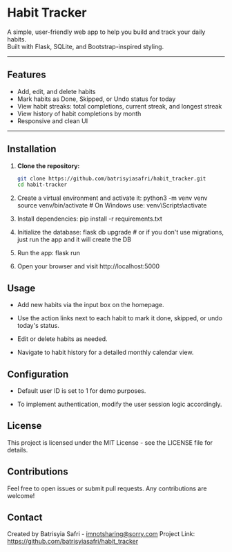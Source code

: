 # Habit Tracker

A simple, user-friendly web app to help you build and track your daily habits.  
Built with Flask, SQLite, and Bootstrap-inspired styling.

---

## Features

- Add, edit, and delete habits
- Mark habits as Done, Skipped, or Undo status for today
- View habit streaks: total completions, current streak, and longest streak
- View history of habit completions by month
- Responsive and clean UI

---

## Installation

1. **Clone the repository:**

   ```bash
   git clone https://github.com/batrisyiasafri/habit_tracker.git
   cd habit-tracker


1. Create a virtual environment and activate it:
python3 -m venv venv
source venv/bin/activate   # On Windows use: venv\Scripts\activate

2. Install dependencies:
pip install -r requirements.txt

3. Initialize the database:
flask db upgrade  # or if you don't use migrations, just run the app and it will create the DB

4. Run the app:
flask run

5. Open your browser and visit http://localhost:5000

## Usage
- Add new habits via the input box on the homepage.

- Use the action links next to each habit to mark it done, skipped, or undo today's status.

- Edit or delete habits as needed.

- Navigate to habit history for a detailed monthly calendar view.

## Configuration
- Default user ID is set to 1 for demo purposes.

- To implement authentication, modify the user session logic accordingly.

## License
This project is licensed under the MIT License - see the LICENSE file for details.

## Contributions
Feel free to open issues or submit pull requests. Any contributions are welcome!

## Contact
Created by Batrisyia Safri - imnotsharing@sorry.com
Project Link: https://github.com/batrisyiasafri/habit_tracker